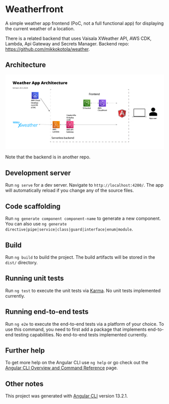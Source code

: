# Weatherfront
A simple weather app frontend (PoC, not a full functional app) for displaying the current weather of a location.

There is a related backend that uses Vaisala XWeather API, AWS CDK, Lambda, Api Gateway and Secrets Manager. Backend repo: https://github.com/mikkokotola/weather.

## Architecture
![Weather app architecture](Weather_architecture.png)

Note that the backend is in another repo.

## Development server

Run `ng serve` for a dev server. Navigate to `http://localhost:4200/`. The app will automatically reload if you change any of the source files.

## Code scaffolding

Run `ng generate component component-name` to generate a new component. You can also use `ng generate directive|pipe|service|class|guard|interface|enum|module`.

## Build

Run `ng build` to build the project. The build artifacts will be stored in the `dist/` directory.

## Running unit tests

Run `ng test` to execute the unit tests via [Karma](https://karma-runner.github.io). No unit tests implemented currently.

## Running end-to-end tests

Run `ng e2e` to execute the end-to-end tests via a platform of your choice. To use this command, you need to first add a package that implements end-to-end testing capabilities. No end-to-end tests implemented currently.

## Further help

To get more help on the Angular CLI use `ng help` or go check out the [Angular CLI Overview and Command Reference](https://angular.io/cli) page.

## Other notes
This project was generated with [Angular CLI](https://github.com/angular/angular-cli) version 13.2.1.

